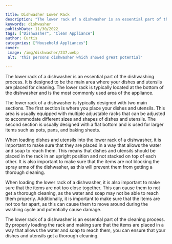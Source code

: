 ```yaml
---

title: Dishwasher Lower Rack
description: "The lower rack of a dishwasher is an essential part of the dishwashing process. It is designed to be the main area where your dish...see more detail"
keywords: dishwasher
publishDate: 11/30/2022
tags: ["Dishwasher", "Clean Appliance"]
author: Curtis
categories: ["Household Appliances"]
cover: 
 image: /img/dishwasher/237.webp
 alt: 'this persons dishwasher which showed great potential'

---
```


The lower rack of a dishwasher is an essential part of the dishwashing process. It is designed to be the main area where your dishes and utensils are placed for cleaning. The lower rack is typically located at the bottom of the dishwasher and is the most commonly used area of the appliance.

The lower rack of a dishwasher is typically designed with two main sections. The first section is where you place your dishes and utensils. This area is usually equipped with multiple adjustable racks that can be adjusted to accommodate different sizes and shapes of dishes and utensils. The second section is usually designed with a flat bottom and is used for larger items such as pots, pans, and baking sheets.

When loading dishes and utensils into the lower rack of a dishwasher, it is important to make sure that they are placed in a way that allows the water and soap to reach them. This means that dishes and utensils should be placed in the rack in an upright position and not stacked on top of each other. It is also important to make sure that the items are not blocking the spray arms of the dishwasher, as this will prevent them from getting a thorough cleaning.

When loading the lower rack of a dishwasher, it is also important to make sure that the items are not too close together. This can cause them to not get a thorough cleaning, as the water and soap may not be able to reach them properly. Additionally, it is important to make sure that the items are not too far apart, as this can cause them to move around during the washing cycle and potentially cause damage.

The lower rack of a dishwasher is an essential part of the cleaning process. By properly loading the rack and making sure that the items are placed in a way that allows the water and soap to reach them, you can ensure that your dishes and utensils get a thorough cleaning.
